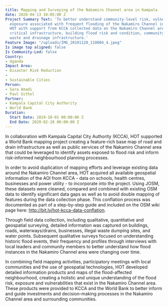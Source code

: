 ```yaml
---
title: Mapping and Surveying of the Nakamiro Channel area in Kampala
date: 2020-04-13 10:05:00 Z
Project Summary Text: 'To better understand community-level risk, vulnerability and
  exposure associated with frequent flooding of the Nakamiro Channel in central Kampala,
  HOT with support from KCCA collected data on the Nakamiro Channel area covering:
  critical infrastructure, building flood risk and condition, community awareness,
  waste and drainage infrastructure.'
Feature Image: "/uploads/IMG_20191120_110004_4.jpeg"
Is image top aligned: false
Is Community-Led: false
Country:
- Uganda
Impact Area:
- Disaster Risk Reduction
- 
- Sustainable Cities
Person:
- Sara Amadi
- Paul Uithol
Partner:
- Kampala Capital City Authority
- World Bank
Duration:
  Start Date: 2019-10-01 00:00:00 Z
  End Date: 2020-02-28 00:00:00 Z
---
```


In collaboration with Kampala Capital City Authority (KCCA), HOT supported a World Bank mapping project creating a feature-rich base map of road and drain infrastructure as well as public services of the Nakamiro Channel area that could be leveraged to identify assets exposed to flood risk and inform risk-informed neighbourhood planning processes.

In order to avoid duplication of mapping efforts and leverage existing data around the Nakamiro Channel area, HOT acquired all available geospatial information of the AOI from KCCA - data on schools, health centres, businesses and power utility - to incorporate into the project. Using JOSM, these datasets were cleaned, compared and combined with existing OSM data to identify significant data gaps as well as to avoid double mapping of features during the data collection phase. This conflation process was documented as part of a step-by-step guide and included on the OSM wiki page here: http://bit.ly/hot-kcca-data-conflation.

Through field data collection, including qualitative, quantitative and geospatial surveying, detailed information was captured on buildings, roads, waterways/drains, businesses, illegal waste dumping sites, and water points. Subsequent qualitative surveys focused on understanding historic flood events, their frequency and profiles through interviews with local leaders and community members to better understand how flood instances in the Nakamiro Channel area were changing over time. 

In combining field mapping activities, participatory meetings with local communities and the use of geospatial technologies, HOT developed detailed information products and maps of the flood-affected neighbourhood, creating a holistic and unique understanding of the flood risk, exposure and vulnerabilities that exist in the Nakamiro Channel area. These products were provided to KCCA and the World Bank to better inform and guide investments and decision-making processes in the Nakamiro Channel area and surrounding communities.